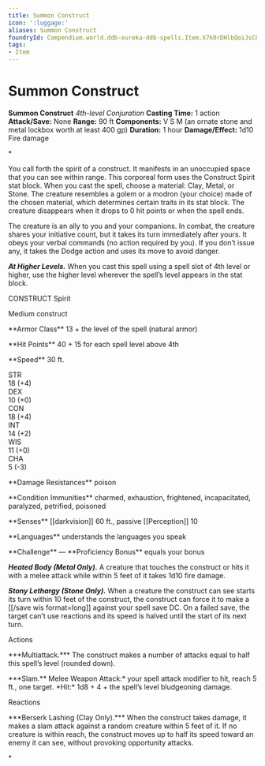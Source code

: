 ```yaml
---
title: Summon Construct
icon: ':luggage:'
aliases: Summon Construct
foundryId: Compendium.world.ddb-eureka-ddb-spells.Item.X7k0rDHlbQoiJsCL
tags:
- Item
---
```


# Summon Construct

**Summon Construct**
_4th-level Conjuration_
**Casting Time:** 1 action
**Attack/Save:** None
**Range:** 90 ft
**Components:** V S M (an ornate stone and metal lockbox worth at least 400 gp)
**Duration:** 1 hour
**Damage/Effect:** 1d10 Fire damage

*<p>You call forth the spirit of a construct. It manifests in an unoccupied space that you can see within range. This corporeal form uses the Construct Spirit stat block. When you cast the spell, choose a material: Clay, Metal, or Stone. The creature resembles a golem or a modron (your choice) made of the chosen material, which determines certain traits in its stat block. The creature disappears when it drops to 0 hit points or when the spell ends.

The creature is an ally to you and your companions. In combat, the creature shares your initiative count, but it takes its turn immediately after yours. It obeys your verbal commands (no action required by you). If you don’t issue any, it takes the Dodge action and uses its move to avoid danger.

*****At Higher Levels.***** When you cast this spell using a spell slot of 4th level or higher, use the higher level wherever the spell’s level appears in the stat block.</p>
<div class="Basic-Text-Frame stat-block-finder">
<p class="Stat-Block-Styles_Stat-Block-Title">CONSTRUCT Spirit</p>
<p class="Stat-Block-Styles_Stat-Block-Metadata">Medium construct</p>
<p class="Stat-Block-Styles_Stat-Block-Data">**Armor Class** 13 + the level of the spell (natural armor)</p>
<p class="Stat-Block-Styles_Stat-Block-Data">**Hit Points** 40 + 15 for each spell level above 4th</p>
<p class="Stat-Block-Styles_Stat-Block-Data">**Speed** 30 ft.</p>
<div class="stat-block-ability-scores">
<div class="stat-block-ability-scores-stat">
<div class="stat-block-ability-scores-heading">STR
<div class="stat-block-ability-scores-data"><span class="stat-block-ability-scores-score">18</span> <span class="stat-block-ability-scores-modifier">(+4)</span>
<div class="stat-block-ability-scores-stat">
<div class="stat-block-ability-scores-heading">DEX
<div class="stat-block-ability-scores-data"><span class="stat-block-ability-scores-score">10</span> <span class="stat-block-ability-scores-modifier">(+0)</span>
<div class="stat-block-ability-scores-stat">
<div class="stat-block-ability-scores-heading">CON
<div class="stat-block-ability-scores-data"><span class="stat-block-ability-scores-score">18</span> <span class="stat-block-ability-scores-modifier">(+4)</span>
<div class="stat-block-ability-scores-stat">
<div class="stat-block-ability-scores-heading">INT
<div class="stat-block-ability-scores-data"><span class="stat-block-ability-scores-score">14</span> <span class="stat-block-ability-scores-modifier">(+2)</span>
<div class="stat-block-ability-scores-stat">
<div class="stat-block-ability-scores-heading">WIS
<div class="stat-block-ability-scores-data"><span class="stat-block-ability-scores-score">11</span> <span class="stat-block-ability-scores-modifier">(+0)</span>
<div class="stat-block-ability-scores-stat">
<div class="stat-block-ability-scores-heading">CHA
<div class="stat-block-ability-scores-data">5 <span class="stat-block-ability-scores-modifier">(-3)</span>
<p class="Stat-Block-Styles_Stat-Block-Data">**Damage Resistances** poison</p>
<p class="Stat-Block-Styles_Stat-Block-Data">**Condition Immunities** charmed, exhaustion, frightened, incapacitated, paralyzed, petrified, poisoned</p>
<p class="Stat-Block-Styles_Stat-Block-Data">**Senses** [[darkvision]] 60 ft., passive [[Perception]] 10</p>
<p class="Stat-Block-Styles_Stat-Block-Data">**Languages** understands the languages you speak</p>
<p class="Stat-Block-Styles_Stat-Block-Data-Last">**Challenge** — **Proficiency Bonus** equals your bonus

***Heated Body (Metal Only).*** A creature that touches the construct or hits it with a melee attack while within 5 feet of it takes 1d10 fire damage.

***Stony Lethargy (Stone Only).*** When a creature the construct can see starts its turn within 10 feet of the construct, the construct can force it to make a [[/save wis format=long]] against your spell save DC. On a failed save, the target can’t use reactions and its speed is halved until the start of its next turn.</p>
<p class="Stat-Block-Styles_Stat-Block-Heading">Actions</p>
<p class="Stat-Block-Styles_Stat-Block-Body">***Multiattack.*** The construct makes a number of attacks equal to half this spell’s level (rounded down).</p>
<p class="Stat-Block-Styles_Stat-Block-Body">***Slam.** Melee Weapon Attack:* your spell attack modifier to hit, reach 5 ft., one target. *Hit:* 1d8 + 4 + the spell’s level bludgeoning damage.</p>
<p class="Stat-Block-Styles_Stat-Block-Heading">Reactions</p>
<p class="Stat-Block-Styles_Stat-Block-Body">***Berserk Lashing (Clay Only).*** When the construct takes damage, it makes a slam attack against a random creature within 5 feet of it. If no creature is within reach, the construct moves up to half its speed toward an enemy it can see, without provoking opportunity attacks.</p>*